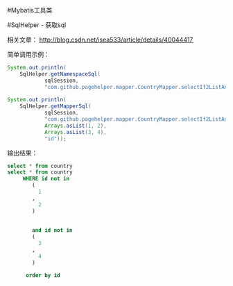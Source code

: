 #Mybatis工具类

#SqlHelper - 获取sql

相关文章： http://blog.csdn.net/isea533/article/details/40044417

简单调用示例：  

```java
System.out.println(
    SqlHelper.getNamespaceSql(
            sqlSession,
            "com.github.pagehelper.mapper.CountryMapper.selectIf2ListAndOrder"));
			
System.out.println(
    SqlHelper.getMapperSql(
            sqlSession,
            "com.github.pagehelper.mapper.CountryMapper.selectIf2ListAndOrder",
            Arrays.asList(1, 2),
            Arrays.asList(3, 4),
            "id"));
```  

输出结果：  

```sql
select * from country
select * from country
     WHERE id not in
        (
          1
        ,
          2
        )
      
      
        and id not in
        (
          3
        ,
          4
        ) 
     
      order by id
```